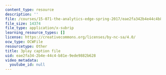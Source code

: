 ```yaml
---
content_type: resource
description: ''
file: /courses/15-071-the-analytics-edge-spring-2017/eae2fa342b4e44c4b81e9ede9882b628_lkrsGRNsoEU.srt
file_size: 14374
file_type: application/x-subrip
learning_resource_types: []
license: https://creativecommons.org/licenses/by-nc-sa/4.0/
ocw_type: OCWFile
resourcetype: Other
title: 3play caption file
uid: eae2fa34-2b4e-44c4-b81e-9ede9882b628
video_metadata:
  youtube_id: null
---
```

